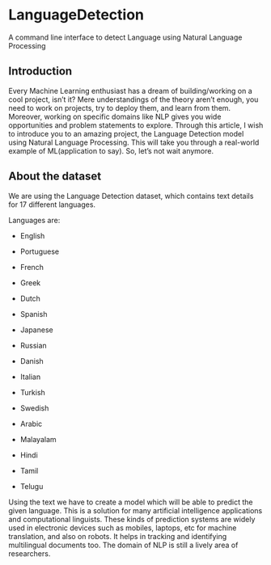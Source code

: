 # LanguageDetection
A command line interface to detect Language using Natural Language Processing

## Introduction
Every Machine Learning enthusiast has a dream of building/working on a cool project, isn’t it? Mere understandings of the theory aren’t enough, you need to work on projects, try to deploy them, and learn from them. Moreover, working on specific domains like NLP gives you wide opportunities and problem statements to explore. Through this article, I wish to introduce you to an amazing project, the Language Detection model using Natural Language Processing. This will take you through a real-world example of ML(application to say). So, let’s not wait anymore.

## About the dataset
We are using the Language Detection dataset, which contains text details for 17 different languages.

Languages are:

* English

* Portuguese

 * French

* Greek

* Dutch

* Spanish

* Japanese

* Russian

* Danish

* Italian

* Turkish

* Swedish

* Arabic

* Malayalam

* Hindi

* Tamil

* Telugu

Using the text we have to create a model which will be able to predict the given language. This is a solution for many artificial intelligence applications and computational linguists. These kinds of prediction systems are widely used in electronic devices such as mobiles, laptops, etc for machine translation, and also on robots. It helps in tracking and identifying multilingual documents too. The domain of NLP is still a lively area of researchers.
